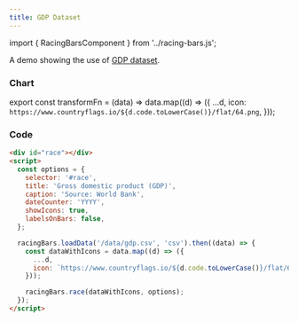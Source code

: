 ```yaml
---
title: GDP Dataset
---
```


import { RacingBarsComponent } from '../racing-bars.js';

A demo showing the use of [GDP dataset](/docs/sample-datasets#gdp).

<!--truncate-->

### Chart

export const transformFn = (data) => data.map((d) => ({
...d,
icon: `https://www.countryflags.io/${d.code.toLowerCase()}/flat/64.png`,
}));

<div className="gallery">
  <RacingBarsComponent
    dataUrl="/data/gdp.csv"
    dataType="csv"
    dataTransform={transformFn}
    title="Gross domestic product (GDP)"
    caption="Source: World Bank"
    dateCounter="YYYY"
    showIcons={true}
    labelsOnBars={false}
  />
</div>

### Code

```html
<div id="race"></div>
<script>
  const options = {
    selector: '#race',
    title: 'Gross domestic product (GDP)',
    caption: 'Source: World Bank',
    dateCounter: 'YYYY',
    showIcons: true,
    labelsOnBars: false,
  };

  racingBars.loadData('/data/gdp.csv', 'csv').then((data) => {
    const dataWithIcons = data.map((d) => ({
      ...d,
      icon: `https://www.countryflags.io/${d.code.toLowerCase()}/flat/64.png`,
    }));

    racingBars.race(dataWithIcons, options);
  });
</script>
```
